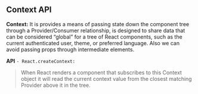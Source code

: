 ## Context API

**Context:**
It is provides a means of passing state down the component tree through a Provider/Consumer relationship, is designed to share data that can be considered “global” for a tree of React components, such as the current authenticated user, theme, or preferred language. Also we can avoid passing props through intermediate elements.

**API**
`- React.createContext:`

> When React renders a component that subscribes to this Context object it will read the current context value from the closest matching Provider above it in the tree.
